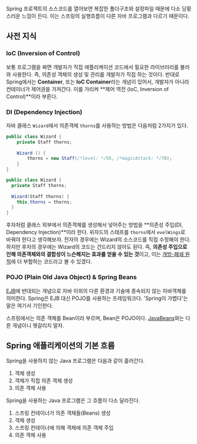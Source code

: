 Spring 프로젝트의 소스코드를 열어보면 복잡한 폴더구조와 설정파일 때문에 다소 당황스러운 느낌이 든다. 이는 스프링의 실행흐름이 다른 자바 프로그램과 다르기 때문이다. 



## 사전 지식

### IoC (Inversion of Control)

보통 프로그램을 짜면 개발자가 직접 애플리케이션 코드에서 필요한 라이브러리를 불러와 사용한다. 즉, 의존성 객체의 생성 및 관리를 개발자가 직접 하는 것이다. 반대로 Spring에서는 **Container**, 또는 **IoC Container**라는 개념이 있어서, 개발자가 아니라 컨테이너가 제어권을 가져간다. 이를 가리켜 **제어 역전 (IoC, Inversion of Control)**이라 부른다.

### DI (Dependency Injection)

자바 클래스 `Wizard`에서 의존객체 `thorns`를 사용하는 방법은 다음처럼 2가지가 있다.

```java
public class Wizard {
	private Staff thorns;
	
	Wizard () {
		thorns = new Staff(/*level: */55, /*magicAttack: */70);
	}
}
```

```java
public class Wizard {
  private Staff thorns;
  
  Wizard(Staff thorns) {
    this.thorns = thorns;
  }
}
```

후자처럼 클래스 외부에서 의존객체를 생성해서 넣어주는 방법을 **의존성 주입(DI, Dependency Injection)**이라 한다. 위자드의 스태프를 `thorns`에서 `evelWings`로 바꿔야 한다고 생각해보자. 전자의 경우에는 Wizard의 소스코드를 직접 수정해야 한다. 하지만 후자의 경우에는 Wizard의 코드는 건드리지 않아도 된다. 즉, **의존성 주입으로 인해 의존객체와의 결합성이 느슨해지는 효과를 얻을 수 있는 것**이고, 이는 [개방-폐쇄 원칙](https://en.wikipedia.org/wiki/Open%E2%80%93closed_principle)에 더 부합하는 코드라고 볼 수 있겠다.

### POJO (Plain Old Java Object) & Spring Beans

[EJB]([https://ko.wikipedia.org/wiki/%EC%97%94%ED%84%B0%ED%94%84%EB%9D%BC%EC%9D%B4%EC%A6%88_%EC%9E%90%EB%B0%94%EB%B9%88%EC%A6%88](https://ko.wikipedia.org/wiki/엔터프라이즈_자바빈즈))에 반대되는 개념으로 자바 이외의 다른 환경과 기술에 종속되지 않는 자바객체를 의미한다. Spring은 EJB 대신 POJO를 사용하는 프레임워크다. 'Spring이 가볍다'는 말은 여기서 기인한다.

스프링에서는 의존 객체를 Bean이라 부르며, Bean은 POJO이다. [JavaBeans](https://stackoverflow.com/a/3295517/7258660)와는 다른 개념이니 헷갈리지 말자. 



## Spring 애플리케이션의 기본 흐름

Spring을 사용하지 않는 Java 프로그램은 다음과 같이 흘러간다.

1. 객체 생성
2. 객체가 직접 의존 객체 생성
3. 의존 객체 사용

Spring을 사용하는 Java 프로그램은 그 흐름이 다소 달라진다. 

1. 스프링 컨테이너가 의존 객체들(Beans) 생성
2. 객체 생성
3. 스프링 컨테이너에 의해 객체에 의존 객체 주입
4. 의존 객체 사용

